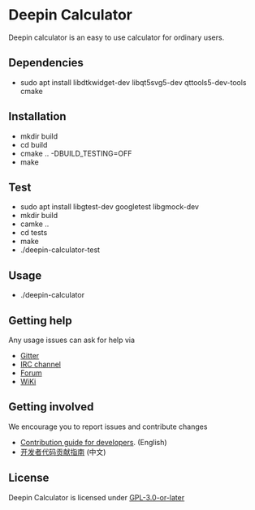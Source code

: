 # Deepin Calculator

Deepin calculator is an easy to use calculator for ordinary users.

## Dependencies

* sudo apt install libdtkwidget-dev libqt5svg5-dev qttools5-dev-tools cmake

## Installation

* mkdir build
* cd build
* cmake .. -DBUILD_TESTING=OFF
* make

## Test

* sudo apt install libgtest-dev googletest libgmock-dev
* mkdir build
* camke ..
* cd tests
* make
* ./deepin-calculator-test
## Usage

* ./deepin-calculator

## Getting help

Any usage issues can ask for help via

* [Gitter](https://gitter.im/orgs/linuxdeepin/rooms)
* [IRC channel](https://webchat.freenode.net/?channels=deepin)
* [Forum](https://bbs.deepin.org)
* [WiKi](https://wiki.deepin.org/)

## Getting involved

We encourage you to report issues and contribute changes

* [Contribution guide for developers](https://github.com/linuxdeepin/developer-center/wiki/Contribution-Guidelines-for-Developers-en). (English)
* [开发者代码贡献指南](https://github.com/linuxdeepin/developer-center/wiki/Contribution-Guidelines-for-Developers) (中文)

## License

Deepin Calculator is licensed under [GPL-3.0-or-later](LICENSE)
